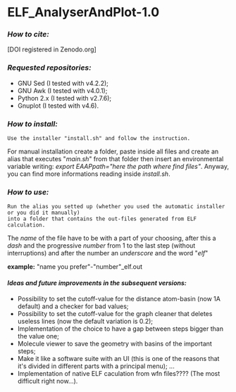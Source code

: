# **ELF_AnalyserAndPlot-1.0**

### *How to cite:*

[DOI registered in Zenodo.org]

### *Requested repositories:*

 - GNU Sed (I tested with v4.2.2);
 - GNU Awk (I tested with v4.0.1);
 - Python 2.x (I tested with v2.7.6);
 - Gnuplot (I tested with v4.6).

### *How to install:*

    Use the installer "install.sh" and follow the instruction.

For manual installation create a folder, paste inside all files and create an alias that executes "_main.sh_" 
from that folder then insert an environmental variable writing: _export EAAPpath="here the path where find files"_. 
Anyway, you can find more informations reading inside _install.sh_.

### *How to use:*

    Run the alias you setted up (whether you used the automatic installer or you did it manually)
    into a folder that contains the out-files generated from ELF calculation.

The _name_ of the file have to be with a part of your choosing, after this a _dash_ and the progressive _number_
from 1 to the last step (without interruptions) and after the number an _underscore_ and the word "_elf_"

__example:__ "name you prefer"-"number"_elf.out

#### *Ideas and future improvements in the subsequent versions:*

 - Possibility to set the cutoff-value for the distance atom-basin (now 1A default) and a checker for bad values;
 - Possibility to set the cutoff-value for the graph cleaner that deletes useless lines (now the default variation is 0.2);
 - Implementation of the choice to have a gap between steps bigger than the value one;
 - Molecule viewer to save the geometry with basins of the important steps;
 - Make it like a software suite with an UI (this is one of the reasons that it's divided in
    different parts with a principal menu);
   ...
 - Implementation of native ELF caculation from wfn files???? (The most difficult right now...).
